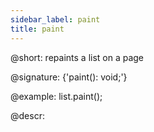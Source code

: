 ```yaml
---
sidebar_label: paint
title: paint
---          
```


@short: repaints a list on a page

@signature: {'paint(): void;'}

@example:
list.paint();

@descr:
